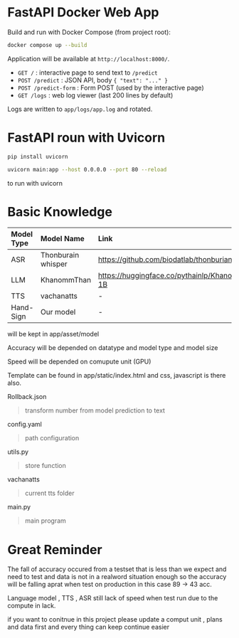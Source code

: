 # FastAPI Docker Web App

Build and run with Docker Compose (from project root):

```bash
docker compose up --build
```


Application will be available at `http://localhost:8000/`.

- `GET /` : interactive page to send text to `/predict`
- `POST /predict` : JSON API, body `{ "text": "..." }`
- `POST /predict-form` : Form POST (used by the interactive page)
- `GET /logs` : web log viewer (last 200 lines by default) 

Logs are written to `app/logs/app.log` and rotated.



# FastAPI roun with Uvicorn

```bash
pip install uvicorn
```

```bash
uvicorn main:app --host 0.0.0.0 --port 80 --reload
```
to run with uvicorn

# Basic Knowledge

| Model Type | Model Name | Link |
| :------ | :---------- | :------ |
| ASR | Thonburain whisper | https://github.com/biodatlab/thonburian-whisper | 
| LLM | KhanommThan | https://huggingface.co/pythainlp/KhanomTanLLM-1B |
| TTS | vachanatts | - |
| Hand-Sign | Our model | - |

will be kept in app/asset/model

Accuracy will be depended on datatype and model type and model size

Speed will be depended on comupute unit (GPU)

Template can be found in app/static/index.html and css, javascript is there also.

Rollback.json 
> transform number from model prediction to text

config.yaml 
> path configuration

utils.py 
> store function

vachanatts 
> current tts folder

main.py 
> main program

# Great Reminder
  The fall of accuracy occured from a testset that is less than we expect and need to test and data is not in a realword situation enough so the accuracy will be falling aprat when test on production in this case 89 -> 43 acc.

  Language model , TTS , ASR still lack of speed when test run due to the compute in lack. 


  if you want to conitnue in this project please update a comput unit , plans and data first and every thing can keep continue easier

